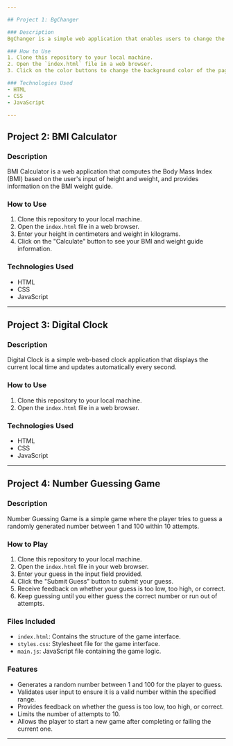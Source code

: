 ```yaml
---

## Project 1: BgChanger

### Description
BgChanger is a simple web application that enables users to change the background color of the page by clicking on different color buttons.

### How to Use
1. Clone this repository to your local machine.
2. Open the `index.html` file in a web browser.
3. Click on the color buttons to change the background color of the page.

### Technologies Used
- HTML
- CSS
- JavaScript

---
```


## Project 2: BMI Calculator

### Description
BMI Calculator is a web application that computes the Body Mass Index (BMI) based on the user's input of height and weight, and provides information on the BMI weight guide.

### How to Use
1. Clone this repository to your local machine.
2. Open the `index.html` file in a web browser.
3. Enter your height in centimeters and weight in kilograms.
4. Click on the "Calculate" button to see your BMI and weight guide information.

### Technologies Used
- HTML
- CSS
- JavaScript

---

## Project 3: Digital Clock

### Description
Digital Clock is a simple web-based clock application that displays the current local time and updates automatically every second.

### How to Use
1. Clone this repository to your local machine.
2. Open the `index.html` file in a web browser.

### Technologies Used
- HTML
- CSS
- JavaScript

---

## Project 4: Number Guessing Game

### Description
Number Guessing Game is a simple game where the player tries to guess a randomly generated number between 1 and 100 within 10 attempts.

### How to Play
1. Clone this repository to your local machine.
2. Open the `index.html` file in your web browser.
3. Enter your guess in the input field provided.
4. Click the "Submit Guess" button to submit your guess.
5. Receive feedback on whether your guess is too low, too high, or correct.
6. Keep guessing until you either guess the correct number or run out of attempts.

### Files Included
- `index.html`: Contains the structure of the game interface.
- `styles.css`: Stylesheet file for the game interface.
- `main.js`: JavaScript file containing the game logic.

### Features
- Generates a random number between 1 and 100 for the player to guess.
- Validates user input to ensure it is a valid number within the specified range.
- Provides feedback on whether the guess is too low, too high, or correct.
- Limits the number of attempts to 10.
- Allows the player to start a new game after completing or failing the current one.

---
